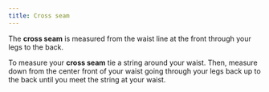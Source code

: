 ```yaml
---
title: Cross seam
---
```


The **cross seam** is measured from the waist line at the front through your legs to the back.

To measure your **cross seam** tie a string around your waist. Then, measure down from the center front of your waist going through your legs back up to the back until you meet the string at your waist.

